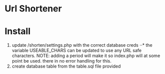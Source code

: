 # Url Shortener

# Install

1. update /shorten/settings.php with the correct database creds
⋅⋅* the variable USEABLE_CHARS can be updated to use any URL safe characters. NOTE: adding a period will make it so index.php will at some point be used. there in no error handling for this.
2. create database table from the table.sql file provided



